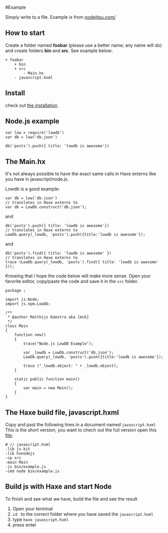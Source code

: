 #Example 

Simply write to a file.
Example is from [nodejitsu.com/](https://docs.nodejitsu.com/articles/file-system/how-to-read-files-in-nodejs)


## How to start

Create a folder named **foobar** (please use a better name; any name will do) and create folders **bin** and **src**.
See example below:

```
+ foobar
	+ bin
	+ src
		- Main.hx
	- javascript.hxml
```


## Install

check out [the installation](installation.md).


## Node.js example

```
var low = require('lowdb')
var db = low('db.json')

db('posts').push({ title: 'lowdb is awesome'})
```


## The Main.hx



It's not always possible to have the exact same calls in Haxe externs like you have in javascript/node.js.

Lowdb is a good example:

```
var db = low('db.json')
// translates in Haxe externs to
var db = LowDb.construct('db.json');
```

and

```
db('posts').push({ title: 'lowdb is awesome'})
// translates in Haxe externs to
LowDb.query(_lowdb, 'posts').push({title:'lowdb is awesome'});
```

and

```
db('posts').find({ title: 'lowdb is awesome' })
// translates in Haxe externs to
trace (LowDb.query(_lowdb, 'posts').find({ title: 'lowdb is awesome' }));
```

Knowing that I hope the code below will make more sense.
Open your favorite editor, copy/paste the code and save it in the `src` folder. 



```
package ;

import js.Node;
import js.npm.LowDb;

/**
 * @author Matthijs Kamstra aka [mck]
 */
class Main
{
	function new()
	{
		trace("Node.js LowDB Example");
		
		var _lowdb = LowDb.construct('db.json');
		LowDb.query(_lowdb, 'posts').push({title:'lowdb is awesome'});

		trace ("_lowdb.object: " + _lowdb.object);
	}

	static public function main()
	{
		var main = new Main();
	}
}

```


## The Haxe build file, javascript.hxml

Copy and past the following lines in a document named `javascript.hxml`
This is the short version, you want to chech out the full version open this [file](/code/javascript.hxml);

```
# // javascript.hxml
-lib js-kit
-lib hxnodejs
-cp src
-main Main
-js bin/example.js
-cmd node bin/example.js
```



## Build js with Haxe and start Node

To finish and see what we have, build the file and see the result

1. Open your terminal
2. `cd ` to the correct folder where you have saved the `javascript.hxml` 
3. type `haxe javascript.hxml`
4. press enter


